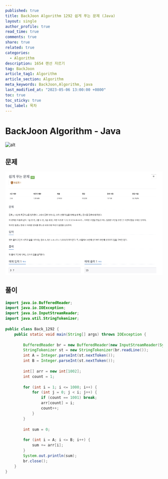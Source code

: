 ```yaml
---
published: true
title: BackJoon Algorithm 1292 쉽게 푸는 문제 (Java)
layout: single
author_profile: true
read_time: true
comments: true
share: true
related: true
categories:
  - Algorithm
description: 1654 랜선 자르기
tag: BackJoon
article_tag1: Algorithm
article_section: Algorithm
meta_keywords: BackJoon,Algorithm, java
last_modified_at: "2023-05-06 13:00:00 +0800"
toc: true
toc_sticky: true
toc_label: 목차
---
```


# BackJoon Algorithm - Java

![alt](https://d2gd6pc034wcta.cloudfront.net/images/logo@2x.png)

## 문제

![alt](/assets/images/post/Algorithm/1292.png)

## 풀이

```java
import java.io.BufferedReader;
import java.io.IOException;
import java.io.InputStreamReader;
import java.util.StringTokenizer;

public class Back_1292 {
    public static void main(String[] args) throws IOException {

        BufferedReader br = new BufferedReader(new InputStreamReader(System.in));
        StringTokenizer st = new StringTokenizer(br.readLine());
        int A = Integer.parseInt(st.nextToken());
        int B = Integer.parseInt(st.nextToken());

        int[] arr = new int[1002];
        int count = 1;

        for (int i = 1; i <= 1000; i++) {
            for (int j = 0; j < i; j++) {
                if (count == 1001) break;
                arr[count] = i;
                count++;
            }
        }

        int sum = 0;

        for (int i = A; i <= B; i++) {
            sum += arr[i];
        }
        System.out.println(sum);
        br.close();
    }
}

```
